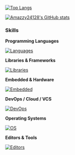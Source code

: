 [![Top Langs](https://github-readme-stats.vercel.app/api/top-langs/?username=Amazzy24128&layout=compact&theme=tokyonight&cache_seconds=1)](https://github.com/anuraghazra/github-readme-stats)


[![Amazzy24128's GitHub stats](https://github-readme-stats.vercel.app/api?username=Amazzy24128&show_icons=true&theme=tokyonight&include_all_commits=true&count_private=true&cache_seconds=1)](https://github.com/anuraghazra/github-readme-stats)



### Skills

**Programming Languages**

[![Languages](https://skillicons.dev/icons?i=cpp,c,python,java,rust,js,matlab)](https://skillicons.dev)

**Libraries & Frameworks**

[![Libraries](https://skillicons.dev/icons?i=opencv)](https://skillicons.dev)

**Embedded & Hardware**

[![Embedded](https://skillicons.dev/icons?i=arduino)](https://skillicons.dev)

**DevOps / Cloud / VCS**

[![DevOps](https://skillicons.dev/icons?i=docker,azure,git,github)](https://skillicons.dev)

**Operating Systems**

[![OS](https://skillicons.dev/icons?i=linux,ubuntu,debian,windows)](https://skillicons.dev)

**Editors & Tools**

[![Editors](https://skillicons.dev/icons?i=vim,vscode,ps)](https://skillicons.dev)

<!-- README_REFRESH: 2025-10-29T05:13:33Z -->

